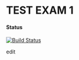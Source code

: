 # TEST EXAM 1


#### Status
[![Build Status](https://travis-ci.org/Castau/TestExam1.svg?branch=master)](https://travis-ci.org/Castau/TestExam1)




edit

